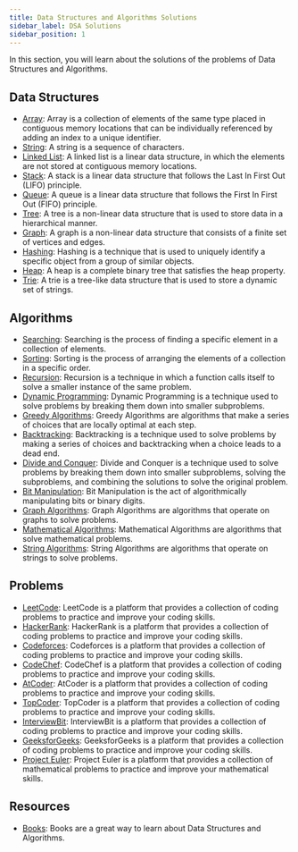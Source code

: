 ```yaml
---
title: Data Structures and Algorithms Solutions
sidebar_label: DSA Solutions
sidebar_position: 1
---
```


In this section, you will learn about the solutions of the problems of Data Structures and Algorithms. 

## Data Structures

- [Array](#): Array is a collection of elements of the same type placed in contiguous memory locations that can be individually referenced by adding an index to a unique identifier.
- [String](#): A string is a sequence of characters.
- [Linked List](#): A linked list is a linear data structure, in which the elements are not stored at contiguous memory locations.
- [Stack](#): A stack is a linear data structure that follows the Last In First Out (LIFO) principle.
- [Queue](#): A queue is a linear data structure that follows the First In First Out (FIFO) principle.
- [Tree](#): A tree is a non-linear data structure that is used to store data in a hierarchical manner.
- [Graph](#): A graph is a non-linear data structure that consists of a finite set of vertices and edges.
- [Hashing](#): Hashing is a technique that is used to uniquely identify a specific object from a group of similar objects.
- [Heap](#): A heap is a complete binary tree that satisfies the heap property.
- [Trie](#): A trie is a tree-like data structure that is used to store a dynamic set of strings.

## Algorithms

- [Searching](#): Searching is the process of finding a specific element in a collection of elements.
- [Sorting](#): Sorting is the process of arranging the elements of a collection in a specific order.
- [Recursion](#): Recursion is a technique in which a function calls itself to solve a smaller instance of the same problem.
- [Dynamic Programming](#): Dynamic Programming is a technique used to solve problems by breaking them down into smaller subproblems.
- [Greedy Algorithms](#): Greedy Algorithms are algorithms that make a series of choices that are locally optimal at each step.
- [Backtracking](#): Backtracking is a technique used to solve problems by making a series of choices and backtracking when a choice leads to a dead end.
- [Divide and Conquer](#): Divide and Conquer is a technique used to solve problems by breaking them down into smaller subproblems, solving the subproblems, and combining the solutions to solve the original problem.
- [Bit Manipulation](#): Bit Manipulation is the act of algorithmically manipulating bits or binary digits.
- [Graph Algorithms](#): Graph Algorithms are algorithms that operate on graphs to solve problems.
- [Mathematical Algorithms](#): Mathematical Algorithms are algorithms that solve mathematical problems.
- [String Algorithms](#): String Algorithms are algorithms that operate on strings to solve problems.

## Problems

- [LeetCode](#): LeetCode is a platform that provides a collection of coding problems to practice and improve your coding skills.
- [HackerRank](#): HackerRank is a platform that provides a collection of coding problems to practice and improve your coding skills.
- [Codeforces](#): Codeforces is a platform that provides a collection of coding problems to practice and improve your coding skills.
- [CodeChef](#): CodeChef is a platform that provides a collection of coding problems to practice and improve your coding skills.
- [AtCoder](#): AtCoder is a platform that provides a collection of coding problems to practice and improve your coding skills.
- [TopCoder](#): TopCoder is a platform that provides a collection of coding problems to practice and improve your coding skills.
- [InterviewBit](#): InterviewBit is a platform that provides a collection of coding problems to practice and improve your coding skills.
- [GeeksforGeeks](#): GeeksforGeeks is a platform that provides a collection of coding problems to practice and improve your coding skills.
- [Project Euler](#): Project Euler is a platform that provides a collection of mathematical problems to practice and improve your mathematical skills.

## Resources

- [Books](#): Books are a great way to learn about Data Structures and Algorithms.